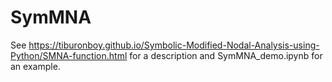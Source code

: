 # SymMNA
See https://tiburonboy.github.io/Symbolic-Modified-Nodal-Analysis-using-Python/SMNA-function.html for a description and SymMNA_demo.ipynb for an example. 
